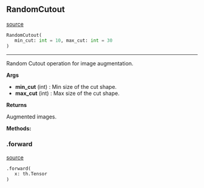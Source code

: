 #


## RandomCutout
[source](https://github.com/RLE-Foundation/Hsuanwu\blob\main\hsuanwu/xplore/augmentation/random_cutout.py\#L6)
```python 
RandomCutout(
   min_cut: int = 10, max_cut: int = 30
)
```


---
Random Cutout operation for image augmentation.

**Args**

* **min_cut** (int) : Min size of the cut shape.
* **max_cut** (int) : Max size of the cut shape.


**Returns**

Augmented images.


**Methods:**


### .forward
[source](https://github.com/RLE-Foundation/Hsuanwu\blob\main\hsuanwu/xplore/augmentation/random_cutout.py\#L21)
```python
.forward(
   x: th.Tensor
)
```

